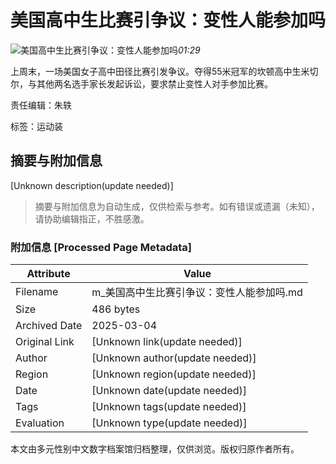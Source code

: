 # 美国高中生比赛引争议：变性人能参加吗

![美国高中生比赛引争议：变性人能参加吗](https://image.thepaper.cn/image/51/640/593.jpg)_01:29_

上周末，一场美国女子高中田径比赛引发争议。夺得55米冠军的坎顿高中生米切尔，与其他两名选手家长发起诉讼，要求禁止变性人对手参加比赛。

责任编辑：朱轶

标签：运动装
<!-- tcd_original_link https://m.thepaper.cn/newsDetail_forward_6041332 -->


## 摘要与附加信息

<!-- tcd_abstract -->
[Unknown description(update needed)]
<!-- tcd_abstract_end -->

> 摘要与附加信息为自动生成，仅供检索与参考。如有错误或遗漏（未知），请协助编辑指正，不胜感激。

### 附加信息 [Processed Page Metadata]

| Attribute       | Value                                  |
|-----------------|----------------------------------------|
| Filename        | m_美国高中生比赛引争议：变性人能参加吗.md                             |
| Size            | 486 bytes                           |
| Archived Date   | 2025-03-04                             |
| Original Link   | [Unknown link(update needed)]                       |
| Author          | [Unknown author(update needed)]                               |
| Region          | [Unknown region(update needed)]                               |
| Date            | [Unknown date(update needed)]                                 |
| Tags            | [Unknown tags(update needed)]                                 |
| Evaluation            | [Unknown type(update needed)]                                 |
<!-- tcd_table_end -->

本文由多元性别中文数字档案馆归档整理，仅供浏览。版权归原作者所有。
